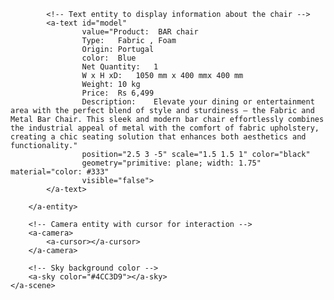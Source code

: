 <!DOCTYPE html>
<html>
<head>
    <script src="https://aframe.io/releases/0.5.0/aframe.min.js"></script>
    <script src="https://unpkg.com/aframe-event-set-component@3.0.3/dist/aframe-event-set-component.min.js"></script>
</head>
<body>
    <!-- The main A-Frame scene -->
    <a-scene>
        <!-- GLTF model entity representing the chair -->
        <a-entity gltf-model="url(model.glb)"
                  radius="0.5" height="1.5"
                  position="0 1 -5"
                  event-set__enter="_event: mouseenter; _target: #model; visible: true"
                  event-set__leave="_event: mouseleave; _target: #model; visible: false">
            
            <!-- Text entity to display information about the chair -->
            <a-text id="model"
                    value="Product:  BAR chair
                    Type:   Fabric , Foam
                    Origin: Portugal
                    color:  Blue
                    Net Quantity:   1
                    W x H xD:   1050 mm x 400 mmx 400 mm
                    Weight: 10 kg
                    Price:  Rs 6,499
                    Description:    Elevate your dining or entertainment area with the perfect blend of style and sturdiness – the Fabric and Metal Bar Chair. This sleek and modern bar chair effortlessly combines the industrial appeal of metal with the comfort of fabric upholstery, creating a chic seating solution that enhances both aesthetics and functionality."
                    position="2.5 3 -5" scale="1.5 1.5 1" color="black"
                    geometry="primitive: plane; width: 1.75" material="color: #333"
                    visible="false">
            </a-text>
        
        </a-entity>
        
        <!-- Camera entity with cursor for interaction -->
        <a-camera>
            <a-cursor></a-cursor>
        </a-camera>
        
        <!-- Sky background color -->
        <a-sky color="#4CC3D9"></a-sky>
    </a-scene>
</body>
</html>
